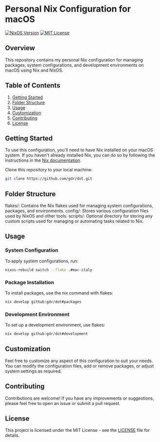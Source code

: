 Personal Nix Configuration for macOS
=====================================

[![NixOS Version](https://img.shields.io/badge/nixos-24.05-blue)](https://nixos.org/)
[![MIT License](https://img.shields.io/badge/License-MIT-green.svg)](https://choosealicense.com/licenses/mit/)

Overview
--------

This repository contains my personal Nix configuration for managing packages, system configurations, and development environments on macOS using Nix and NixOS.

Table of Contents
-----------------

1. [Getting Started](#getting-started)
2. [Folder Structure](#folder-structure)
3. [Usage](#usage)
4. [Customization](#customization)
5. [Contributing](#contributing)
6. [License](#license)

Getting Started
---------------

To use this configuration, you'll need to have Nix installed on your macOS system. If you haven't already installed Nix, you can do so by following the instructions in the [Nix documentation](https://nixos.org/download.html).

Clone this repository to your local machine:

```bash
git clone https://github.com/gdr/dot.git
```

Folder Structure
----------------
flakes/: Contains the Nix flakes used for managing system configurations, packages, and environments.
config/: Stores various configuration files used by NixOS and other tools.
scripts/: Optional directory for storing any custom scripts used for managing or automating tasks related to Nix.

Usage
-----
### System Configuration
To apply system configurations, run:

```bash
nixos-rebuild switch --flake .#mac-italy
```
### Package Installation
To install packages, use the nix command with flakes:

```bash
nix develop github:gdr/dot#packages
```
### Development Environment
To set up a development environment, use flakes:

```bash
nix develop github:gdr/dot#development
```
Customization
-------------
Feel free to customize any aspect of this configuration to suit your needs. You can modify the configuration files, add or remove packages, or adjust system settings as required.

Contributing
------------
Contributions are welcome! If you have any improvements or suggestions, please feel free to open an issue or submit a pull request.

License
-------------
This project is licensed under the MIT License - see the [LICENSE](https://github.com/GDR/dot/blob/mac-italy/LICENSE) file for details.
